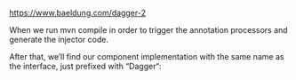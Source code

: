 https://www.baeldung.com/dagger-2

When we run mvn compile in order to trigger the annotation processors and generate the injector code.

After that, we’ll find our component implementation with the same name as the interface, just prefixed with “Dagger“: